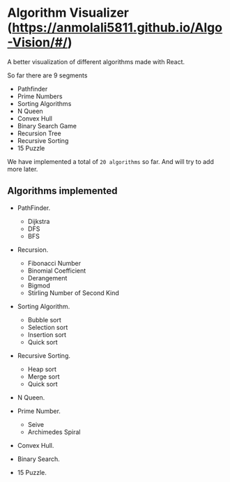 
# Algorithm Visualizer   (https://anmolali5811.github.io/Algo-Vision/#/)

A better visualization of different algorithms made with React. 

  

So far there are 9 segments  
- Pathfinder
- Prime Numbers
- Sorting Algorithms
- N Queen
- Convex Hull
- Binary Search Game
- Recursion Tree
- Recursive Sorting
- 15 Puzzle


We have implemented a total of `20 algorithms` so far. And will try to add more later.  

## Algorithms implemented 

- PathFinder.
  - Dijkstra
  - DFS
  - BFS

- Recursion.
  - Fibonacci Number
  - Binomial Coefficient
  - Derangement
  - Bigmod
  - Stirling Number of Second Kind
  
- Sorting Algorithm.
  - Bubble sort
  - Selection sort
  - Insertion sort
  - Quick sort
  
- Recursive Sorting.
  - Heap sort
  - Merge sort
  - Quick sort
  
- N Queen.

- Prime Number.
  - Seive
  - Archimedes Spiral

- Convex Hull.

- Binary Search.

- 15 Puzzle.












   

